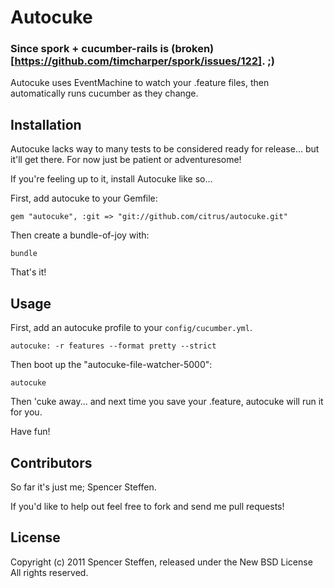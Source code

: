 Autocuke
========

### Since spork + cucumber-rails is (broken)[https://github.com/timcharper/spork/issues/122]. ;)

Autocuke uses EventMachine to watch your .feature files, then automatically runs cucumber as they change.



Installation
------------

Autocuke lacks way to many tests to be considered ready for release... but it'll get there. For now just be patient or adventuresome!

If you're feeling up to it, install Autocuke like so...

First, add autocuke to your Gemfile:

    gem "autocuke", :git => "git://github.com/citrus/autocuke.git" 


Then create a bundle-of-joy with:

    bundle


That's it!


Usage
-----

First, add an autocuke profile to your `config/cucumber.yml`.

    autocuke: -r features --format pretty --strict


Then boot up the "autocuke-file-watcher-5000":

    autocuke
    

Then 'cuke away... and next time you save your .feature, autocuke will run it for you.


Have fun!


Contributors
------------

So far it's just me; Spencer Steffen. 

If you'd like to help out feel free to fork and send me pull requests!



License
-------

Copyright (c) 2011 Spencer Steffen, released under the New BSD License All rights reserved.
